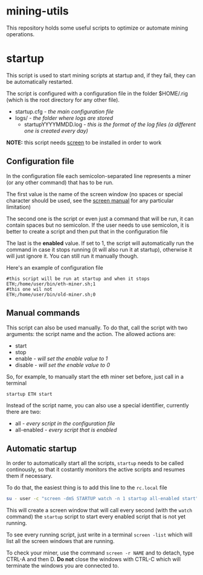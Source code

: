 # mining-utils
This repository holds some useful scripts to optimize or automate mining operations.

# startup
This script is used to start mining scripts at startup and, if they fail, they can be automatically restarted.

The script is configured with a configuration file in the folder $HOME/.rig (which is the root directory for any other file).
* startup.cfg - *the main configuration file*
* logs/ - *the folder where logs are stored*
  * startupYYYYMMDD.log - *this is the format of the log files (a different one is created every day)*

**NOTE:** this script needs [screen](https://www.gnu.org/software/screen/) to be installed in order to work

## Configuration file

In the configuration file each semicolon-separated line represents a miner (or any other command) that has to be run.

The first value is the name of the screen window (no spaces or special character should be used, see the [screen manual](https://www.gnu.org/software/screen/manual/screen.html) for any particular limitation)

The second one is the script or even just a command that will be run, it can contain spaces but no semicolon. If the user needs to use semicolon, it is better to create a script and then put that in the configuration file

The last is the **enabled** value. If set to 1, the script will automatically run the command in case it stops running (it will also run it at startup), otherwise it will just ignore it. You can still run it manually though.

Here's an example of configuration file

    #this script will be run at startup and when it stops
    ETH;/home/user/bin/eth-miner.sh;1
    #this one wil not
    ETH;/home/user/bin/old-miner.sh;0

## Manual commands

This script can also be used manually. To do that, call the script with two arguments: the script name and the action. The allowed actions are:
* start
* stop
* enable - *will set the enable value to 1*
* disable - *will set the enable value to 0*

So, for example, to manually start the eth miner set before, just call in a terminal

    startup ETH start

Instead of the script name, you can also use a special identifier, currently there are two:
* all - *every script in the configuration file*
* all-enabled - *every script that is enabled*

## Automatic startup

In order to automatically start all the scripts, `startup` needs to be called continously, so that it costantly monitors the active scripts and resumes them if necessary.

To do that, the easiest thing is to add this line to the `rc.local` file

```sh
su - user -c "screen -dmS STARTUP watch -n 1 startup all-enabled start"
```

This will create a screen window that will call every second (with the `watch` command) the `startup` script to start every enabled script that is not yet running.

To see every running script, just write in a terminal `screen -list` which will list all the screen windows that are running.

To check your miner, use the command `screen -r NAME` and to detach, type CTRL-A and then D. **Do not** close the windows with CTRL-C which will terminate the windows you are connected to.

